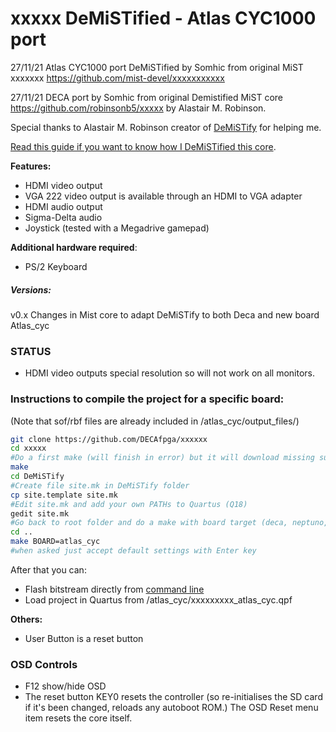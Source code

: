 # xxxxx DeMiSTified - Atlas CYC1000 port

27/11/21 Atlas CYC1000 port DeMiSTified by Somhic from original MiST xxxxxxx https://github.com/mist-devel/xxxxxxxxxxx

27/11/21 DECA port by Somhic from original Demistified MiST core https://github.com/robinsonb5/xxxxx by Alastair M. Robinson.

Special thanks to Alastair M. Robinson creator of [DeMiSTify](https://github.com/robinsonb5/DeMiSTify) for helping me. 

[Read this guide if you want to know how I DeMiSTified this core](https://github.com/DECAfpga/DECA_board/tree/main/Tutorials/DeMiSTify).

**Features:**

* HDMI video output
* VGA 222 video output is available through an HDMI to VGA adapter
* HDMI audio output
* Sigma-Delta audio
* Joystick (tested with a Megadrive gamepad)

**Additional hardware required**:

- PS/2 Keyboard 

##### Versions:

v0.x Changes in Mist core to adapt DeMiSTify to both Deca and new board Atlas_cyc

### STATUS

* HDMI video outputs special resolution so will not work on all monitors. 



### Instructions to compile the project for a specific board:

(Note that sof/rbf files are already included in /atlas_cyc/output_files/)

```sh
git clone https://github.com/DECAfpga/xxxxxx
cd xxxxx
#Do a first make (will finish in error) but it will download missing submodules 
make
cd DeMiSTify
#Create file site.mk in DeMiSTify folder 
cp site.template site.mk
#Edit site.mk and add your own PATHs to Quartus (Q18)
gedit site.mk
#Go back to root folder and do a make with board target (deca, neptuno, uareloaded, atlas_cyc, ...). If not specified it will compile for all targets.
cd ..
make BOARD=atlas_cyc
#when asked just accept default settings with Enter key
```

After that you can:

* Flash bitstream directly from [command line](https://github.com/DECAfpga/DECA_binaries#flash-bitstream-to-fgpa-with-quartus)
* Load project in Quartus from /atlas_cyc/xxxxxxxxx_atlas_cyc.qpf

**Others:**

* User Button is a reset button

### OSD Controls

* F12 show/hide OSD 
* The reset button KEY0 resets the controller (so re-initialises the SD card if it's been changed, reloads any autoboot ROM.) The OSD Reset menu item resets the core itself.

